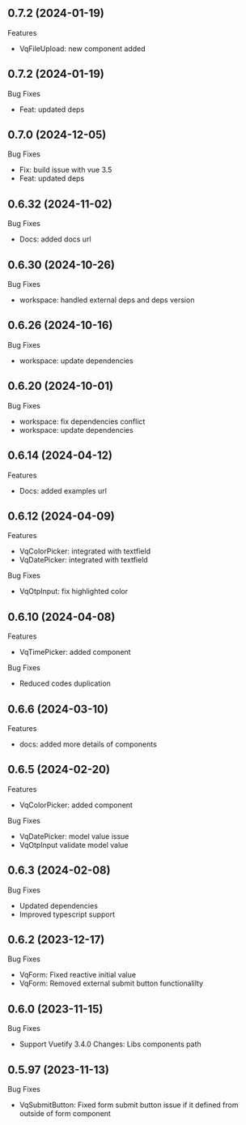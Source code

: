 ## 0.7.2 (2024-01-19)

Features

- VqFileUpload: new component added

## 0.7.2 (2024-01-19)

Bug Fixes

- Feat: updated deps

## 0.7.0 (2024-12-05)

Bug Fixes

- Fix: build issue with vue 3.5
- Feat: updated deps

## 0.6.32 (2024-11-02)

Bug Fixes

- Docs: added docs url

## 0.6.30 (2024-10-26)

Bug Fixes

- workspace: handled external deps and deps version

## 0.6.26 (2024-10-16)

Bug Fixes

- workspace: update dependencies

## 0.6.20 (2024-10-01)

Bug Fixes

- workspace: fix dependencies conflict
- workspace: update dependencies

## 0.6.14 (2024-04-12)

Features

- Docs: added examples url

## 0.6.12 (2024-04-09)

Features

- VqColorPicker: integrated with textfield
- VqDatePicker: integrated with textfield

Bug Fixes

- VqOtpInput: fix highlighted color

## 0.6.10 (2024-04-08)

Features

- VqTimePicker: added component

Bug Fixes

- Reduced codes duplication

## 0.6.6 (2024-03-10)

Features

- docs: added more details of components

## 0.6.5 (2024-02-20)

Features

- VqColorPicker: added component

Bug Fixes

- VqDatePicker: model value issue
- VqOtpInput validate model value

## 0.6.3 (2024-02-08)

Bug Fixes

- Updated dependencies
- Improved typescript support

## 0.6.2 (2023-12-17)

Bug Fixes

- VqForm: Fixed reactive initial value
- VqForm: Removed external submit button functionalilty

## 0.6.0 (2023-11-15)

Bug Fixes

- Support Vuetify 3.4.0 Changes: Libs components path

## 0.5.97 (2023-11-13)

Bug Fixes

- VqSubmitButton: Fixed form submit button issue if it defined from outside of form component
